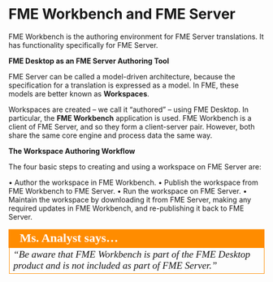 # FME Workbench and FME Server

FME Workbench is the authoring environment for FME Server translations. It has functionality specifically for FME Server.

**FME Desktop as an FME Server Authoring Tool**

FME Server can be called a model-driven architecture, because the specification for a translation is expressed as a model. In FME, these models are better known as **Workspaces**.

Workspaces are created – we call it “authored” – using FME Desktop. In particular, the **FME Workbench** application is used. FME Workbench is a client of FME Server, and so they form a client-server pair. However, both share the same core engine and process data the same way.

**The Workspace Authoring Workflow**

The four basic steps to creating and using a workspace on FME Server are:

• Author the workspace in FME Workbench.
• Publish the workspace from FME Workbench to FME Server.
• Run the workspace on FME Server.
• Maintain the workspace by downloading it from FME Server, making any required updates in FME Workbench, and re-publishing it back to FME Server.

<table style="border-spacing: 0px">
<tr>
<td style="vertical-align:middle;background-color:darkorange;border: 2px solid darkorange">
<i class="fa fa-quote-left fa-lg fa-pull-left fa-fw" style="color:white;padding-right: 12px;vertical-align:text-top"></i>
<span style="color:white;font-size:x-large;font-weight: bold;font-family:serif">Ms. Analyst says…</span>
</td>
</tr>

<tr>
<td style="border: 1px solid darkorange">
<span style="font-family:serif; font-style:italic; font-size:larger">
“Be aware that FME Workbench is part of the FME Desktop product and is
not included as part of FME Server.”
</span>
</td>
</tr>
</table>